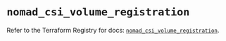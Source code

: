 # `nomad_csi_volume_registration`

Refer to the Terraform Registry for docs: [`nomad_csi_volume_registration`](https://registry.terraform.io/providers/hashicorp/nomad/2.3.0/docs/resources/csi_volume_registration).
